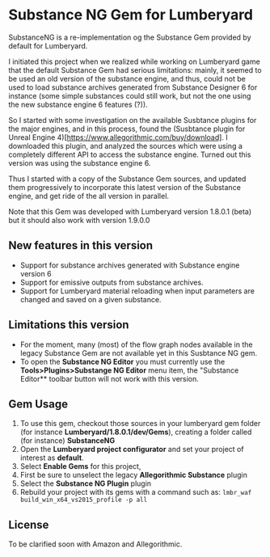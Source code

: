 # Substance NG Gem for Lumberyard

SubstanceNG is a re-implementation og the Substance Gem provided by default for Lumberyard.

I initiated this project when we realized while working on Lumberyard game that the default Substance Gem had serious limitations: mainly, it seemed to be used an old version of the substance engine, and thus, could not be used to load substance archives generated from Substance Designer 6 for instance (some simple substances could still work, but not the one using the new substance engine 6 features (?)).

So I started with some investigation on the available Susbtance plugins for the major engines, and in this process, found the (Susbtance plugin for Unreal Engine 4)[https://www.allegorithmic.com/buy/download]. I downloaded this plugin, and analyzed the sources which were using a completely different API to access the substance engine. Turned out this version was using the substance engine 6.

Thus I started with a copy of the Substance Gem sources, and updated them progressively to incorporate this latest version of the Substance engine, and get ride of the all version in parallel.

Note that this Gem was developed with Lumberyard version 1.8.0.1 (beta) but it should also work with version 1.9.0.0

## New features in this version

  * Support for substance archives generated with Substance engine version 6
  * Support for emissive outputs from substance archives.
  * Support for Lumberyard material reloading when input parameters are changed and saved on a given substance.

## Limitations this version

  * For the moment, many (most) of the flow graph nodes available in the legacy Substance Gem are not available yet in this Susbtance NG gem.
  * To open the **Substance NG Editor** you must currently use the **Tools>Plugins>Substange NG Editor** menu item, the "Substance Editor** toolbar button will not work with this version.

## Gem Usage

  1. To use this gem, checkout those sources in your lumberyard gem folder (for instance **Lumberyard/1.8.0.1/dev/Gems**), creating a folder called (for instance) **SubstanceNG**
  1. Open the **Lumberyard project configurator** and set your project of interest as **default**.
  1. Select **Enable Gems** for this project,
  1. First be sure to unselect the legacy **Allegorithmic Substance** plugin
  1. Select the **Substance NG Plugin** plugin
  1. Rebuild your project with its gems with a command such as:
    ```
    lmbr_waf build_win_x64_vs2015_profile -p all
    ```
## License

  To be clarified soon with Amazon and Allegorithmic.
